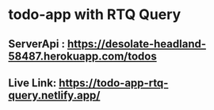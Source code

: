 # todo-app with RTQ Query

## ServerApi : https://desolate-headland-58487.herokuapp.com/todos

## Live Link: https://todo-app-rtq-query.netlify.app/


